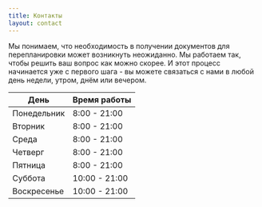 ```yaml
---
title: Контакты
layout: contact
---
```


Мы понимаем, что необходимость в получении документов для перепланировки может возникнуть неожиданно. Мы работаем так, чтобы решить ваш вопрос как можно скорее. И этот процесс начинается уже с первого шага - вы можете связаться с нами в любой день недели, утром, днём или вечером.

| День      | Время работы  |
| --------- | --------------- |
| Понедельник   | 8:00 - 21:00 |
| Вторник | 8:00 - 21:00 |
| Среда  | 8:00 - 21:00 |
| Четверг    | 8:00 - 21:00 |
| Пятница  | 8:00 - 21:00 |
| Суббота  | 10:00 - 21:00 |
| Воскресенье  | 10:00 - 21:00 |